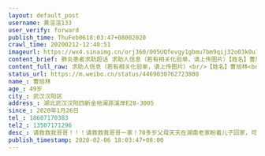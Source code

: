 ```yaml
---
layout: default_post
username: 黄渲渲133
user_verify: forward
publish_time: ThuFeb0618:03:47+08002020
crawl_time: 20200212-12:40:51
imageurl: https://wx4.sinaimg.cn/orj360/005UQfevgy1gbmu7bm9qij32o03k0u10.jpg,https://wx3.sinaimg.cn/orj360/005UQfevgy1gbmu7ddh4cj32o03k0qv8.jpg
content_brief: 肺炎患者求助超话 求助人信息（若有相关化验单，请上传图片）【姓名】曹旭林【年龄】49岁【所在城市】武汉汉阳区【所在小区、社区】湖北武汉汉阳四新金地澜菲溪岸E28-3005【患病时间】2020年1月26日【联系方式】18607170383【其他紧急联系人】13507171296【病情描述】  请救救我哥哥！！！ ...全文
content_full_raw: 求助人信息（若有相关化验单，请上传图片）<br/>【姓名】曹旭林<br/>【年龄】49岁<br/>【所在城市】武汉汉阳区<br/>【所在小区、社区】湖北武汉汉阳四新金地澜菲溪岸E28-3005<br/>【患病时间】2020年1月26日<br/>【联系方式】18607170383<br/>【其他紧急联系人】13507171296<br/>【病情描述】请救救我哥哥！！！请救救我哥哥一家！70多岁父母天天在湖南老家盼着儿子回家，可春节因为疫情，哥哥一家滞留武汉，更揪心的是哥哥在1月26日头昏无力，咳嗽流涕，去社区医院拍片肺部感染，可是却排不上号打针，现在病情一天天严重，每天发烧都在38度以上，人也极其虚弱！上报社区却答复只能等着！打市长热线、120、社区热线都是一个答复！一家三口在家忧心如焚，拖着病体辗转于各医院却没有一个位置可以收留！家中妻女日夜伤心哭泣，还不敢告诉老父老母！恳请各位伸出援助之手，救救我哥哥吧！
status_url: https://m.weibo.cn/status/4469030762723808
name_: 曹旭林
age_: 49岁
city_: 武汉汉阳区
address_: 湖北武汉汉阳四新金地澜菲溪岸E28-3005
since_: 2020年1月26日
tel_: 18607170383
tel2_: 13507171296
desc_: 请救救我哥哥！！！请救救我哥哥一家！70多岁父母天天在湖南老家盼着儿子回家，可春节因为疫情，哥哥一家滞留武汉，更揪心的是哥哥在1月26日头昏无力，咳嗽流涕，去社区医院拍片肺部感染，可是却排不上号打针，现在病情一天天严重，每天发烧都在38度以上，人也极其虚弱！上报社区却答复只能等着！打市长热线、120、社区热线都是一个答复！一家三口在家忧心如焚，拖着病体辗转于各医院却没有一个位置可以收留！家中妻女日夜伤心哭泣，还不敢告诉老父老母！恳请各位伸出援助之手，救救我哥哥吧！
publish_timestamp: 2020-02-06 18:03:47+08:00
---
```

